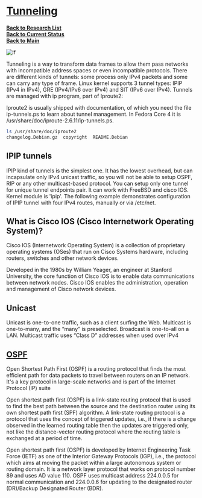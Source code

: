 # **[Tunneling](https://wiki.linuxfoundation.org/networking/tunneling)**

**[Back to Research List](../../../../research_list.md)**\
**[Back to Current Status](../../../../../development/status/weekly/current_status.md)**\
**[Back to Main](../../../../../README.md)**

![lf](https://wiki.linuxfoundation.org/_media/wiki/logo.png)

Tunneling is a way to transform data frames to allow them pass networks with incompatible address spaces or even incompatible protocols. There are different kinds of tunnels: some process only IPv4 packets and some can carry any type of frame. Linux kernel supports 3 tunnel types: IPIP (IPv4 in IPv4), GRE (IPv4/IPv6 over IPv4) and SIT (IPv6 over IPv4). Tunnels are managed with ip program, part of Iproute2:

Iproute2 is usually shipped with documentation, of which you need the file ip-tunnels.ps to learn about tunnel management. In Fedora Core 4 it is /usr/share/doc/iproute-2.6.11/ip-tunnels.ps.

```bash
ls /usr/share/doc/iproute2 
changelog.Debian.gz  copyright  README.Debian
```

## IPIP tunnels

IPIP kind of tunnels is the simplest one. It has the lowest overhead, but can incapsulate only IPv4 unicast traffic, so you will not be able to setup OSPF, RIP or any other multicast-based protocol. You can setup only one tunnel for unique tunnel endpoints pair. It can work with FreeBSD and cisco IOS. Kernel module is 'ipip'. The following example demonstrates configuration of IPIP tunnel with four IPv4 routes, manually or via /etc/net.

## What is Cisco IOS (Cisco Internetwork Operating System)?

Cisco IOS (Internetwork Operating System) is a collection of proprietary operating systems (OSes) that run on Cisco Systems hardware, including routers, switches and other network devices.

Developed in the 1980s by William Yeager, an engineer at Stanford University, the core function of Cisco IOS is to enable data communications between network nodes. Cisco IOS enables the administration, operation and management of Cisco network devices.

## Unicast

Unicast is one-to-one traffic, such as a client surfing the Web. Multicast is one-to-many, and the “many” is preselected. Broadcast is one-to-all on a LAN. Multicast traffic uses “Class D” addresses when used over IPv4

## **[OSPF](https://www.geeksforgeeks.org/open-shortest-path-first-ospf-protocol-fundamentals/)**

Open Shortest Path First (OSPF) is a routing protocol that finds the most efficient path for data packets to travel between routers on an IP network. It's a key protocol in large-scale networks and is part of the Internet Protocol (IP) suite

Open shortest path first (OSPF) is a link-state routing protocol that is used to find the best path between the source and the destination router using its own shortest path first (SPF) algorithm. A link-state routing protocol is a protocol that uses the concept of triggered updates, i.e., if there is a change observed in the learned routing table then the updates are triggered only, not like the distance-vector routing protocol where the routing table is exchanged at a period of time.

Open shortest path first (OSPF) is developed by Internet Engineering Task Force (IETF) as one of the Interior Gateway Protocols (IGP), i.e., the protocol which aims at moving the packet within a large autonomous system or routing domain. It is a network layer protocol that works on protocol number 89 and uses AD value 110. OSPF uses multicast address 224.0.0.5 for normal communication and 224.0.0.6 for updating to the designated router (DR)/Backup Designated Router (BDR).
